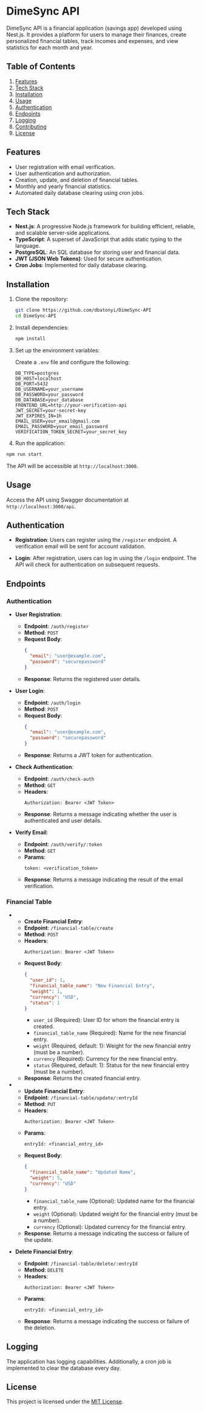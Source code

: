 # DimeSync API

DimeSync API is a financial application (savings app) developed using Nest.js. It provides a platform for users to manage their finances, create personalized financial tables, track incomes and expenses, and view statistics for each month and year.

## Table of Contents

1. [Features](#features)
2. [Tech Stack](#tech-stack)
3. [Installation](#installation)
4. [Usage](#usage)
5. [Authentication](#authentication)
6. [Endpoints](#endpoints)
7. [Logging](#logging)
8. [Contributing](#contributing)
9. [License](#license)

## Features

- User registration with email verification.
- User authentication and authorization.
- Creation, update, and deletion of financial tables.
- Monthly and yearly financial statistics.
- Automated daily database clearing using cron jobs.

## Tech Stack

- **Nest.js**: A progressive Node.js framework for building efficient, reliable, and scalable server-side applications.
- **TypeScript**: A superset of JavaScript that adds static typing to the language.
- **PostgreSQL**: An SQL database for storing user and financial data.
- **JWT (JSON Web Tokens)**: Used for secure authentication.
- **Cron Jobs**: Implemented for daily database clearing.

## Installation

1. Clone the repository:

   ```bash
   git clone https://github.com/dbatonyi/DimeSync-API
   cd DimeSync-API
   ```

2. Install dependencies:

   ```bash
   npm install
   ```

3. Set up the environment variables:

   Create a `.env` file and configure the following:

   ```env
   DB_TYPE=postgres
   DB_HOST=localhost
   DB_PORT=5432
   DB_USERNAME=your_username
   DB_PASSWORD=your_password
   DB_DATABASE=your_database
   FRONTEND_URL=http://your-verification-api
   JWT_SECRET=your-secret-key
   JWT_EXPIRES_IN=1h
   EMAIL_USER=your_email@gmail.com
   EMAIL_PASSWORD=your_email_password
   VERIFICATION_TOKEN_SECRET=your_secret_key
   ```

4. Run the application:

```bash
npm run start
```

The API will be accessible at `http://localhost:3000`.

## Usage

Access the API using Swagger documentation at `http://localhost:3000/api`.

## Authentication

- **Registration**: Users can register using the `/register` endpoint. A verification email will be sent for account validation.

- **Login**: After registration, users can log in using the `/login` endpoint. The API will check for authentication on subsequent requests.

## Endpoints

### Authentication

- **User Registration**:

  - **Endpoint**: `/auth/register`
  - **Method**: `POST`
  - **Request Body**:
    ```json
    {
      "email": "user@example.com",
      "password": "securepassword"
    }
    ```
  - **Response**: Returns the registered user details.

- **User Login**:

  - **Endpoint**: `/auth/login`
  - **Method**: `POST`
  - **Request Body**:
    ```json
    {
      "email": "user@example.com",
      "password": "securepassword"
    }
    ```
  - **Response**: Returns a JWT token for authentication.

- **Check Authentication**:

  - **Endpoint**: `/auth/check-auth`
  - **Method**: `GET`
  - **Headers**:
    ```
    Authorization: Bearer <JWT Token>
    ```
  - **Response**: Returns a message indicating whether the user is authenticated and user details.

- **Verify Email**:
  - **Endpoint**: `/auth/verify/:token`
  - **Method**: `GET`
  - **Params**:
    ```
    token: <verification_token>
    ```
  - **Response**: Returns a message indicating the result of the email verification.

### Financial Table

- - **Create Financial Entry**:
  - **Endpoint**: `/financial-table/create`
  - **Method**: `POST`
  - **Headers**:
    ```
    Authorization: Bearer <JWT Token>
    ```
  - **Request Body**:
    ```json
    {
      "user_id": 1,
      "financial_table_name": "New Financial Entry",
      "weight": 1,
      "currency": "USD",
      "status": 1
    }
    ```
    - `user_id` (Required): User ID for whom the financial entry is created.
    - `financial_table_name` (Required): Name for the new financial entry.
    - `weight` (Required, default: 1): Weight for the new financial entry (must be a number).
    - `currency` (Required): Currency for the new financial entry.
    - `status` (Required, default: 1): Status for the new financial entry (must be a number).
  - **Response**: Returns the created financial entry.

- - **Update Financial Entry**:
  - **Endpoint**: `/financial-table/update/:entryId`
  - **Method**: `PUT`
  - **Headers**:
    ```
    Authorization: Bearer <JWT Token>
    ```
  - **Params**:
    ```
    entryId: <financial_entry_id>
    ```
  - **Request Body**:
    ```json
    {
      "financial_table_name": "Updated Name",
      "weight": 5,
      "currency": "USD"
    }
    ```
    - `financial_table_name` (Optional): Updated name for the financial entry.
    - `weight` (Optional): Updated weight for the financial entry (must be a number).
    - `currency` (Optional): Updated currency for the financial entry.
  - **Response**: Returns a message indicating the success or failure of the update.

- **Delete Financial Entry**:
  - **Endpoint**: `/financial-table/delete/:entryId`
  - **Method**: `DELETE`
  - **Headers**:
    ```
    Authorization: Bearer <JWT Token>
    ```
  - **Params**:
    ```
    entryId: <financial_entry_id>
    ```
  - **Response**: Returns a message indicating the success or failure of the deletion.

## Logging

The application has logging capabilities. Additionally, a cron job is implemented to clear the database every day.

## License

This project is licensed under the [MIT License](LICENSE).
